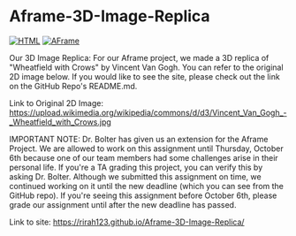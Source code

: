 # Aframe-3D-Image-Replica
[![HTML](https://img.shields.io/badge/HTML-EF2D5E?style=for-the-badge&logo=HTML&logoColor=white)]()
[![AFrame](https://img.shields.io/badge/AFrame-EF2D5E?style=for-the-badge&logo=AFrame&logoColor=white)]()

Our 3D Image Replica: For our Aframe project, we made a 3D replica of "Wheatfield with Crows" by Vincent Van Gogh. You can refer to the original 2D image below. If you would like to see the site, please check out the link on the GitHub Repo's README.md.

Link to Original 2D Image: https://upload.wikimedia.org/wikipedia/commons/d/d3/Vincent_Van_Gogh_-_Wheatfield_with_Crows.jpg

IMPORTANT NOTE: Dr. Bolter has given us an extension for the Aframe Project. We are allowed to work on this assignment until Thursday, October 6th because one of our team members had some challenges arise in their personal life. If you're a TA grading this project, you can verify this by asking Dr. Bolter. Although we submitted this assignment on time, we continued working on it until the new deadline (which you can see from the GitHub repo). If you're seeing this assignment before October 6th, please grade our assignment until after the new deadline has passed.


Link to site: https://rirah123.github.io/Aframe-3D-Image-Replica/
